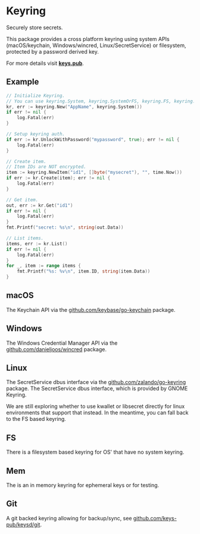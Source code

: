 # Keyring

Securely store secrets.

This package provides a cross platform keyring using system APIs (macOS/keychain,
Windows/wincred, Linux/SecretService) or filesystem, protected by a password derived key.

For more details visit **[keys.pub](https://keys.pub)**.

## Example

```go
// Initialize Keyring.
// You can use keyring.System, keyring.SystemOrFS, keyring.FS, keyring.Mem, git.NewRepository.
kr, err := keyring.New("AppName", keyring.System())
if err != nil {
    log.Fatal(err)
}

// Setup keyring auth.
if err := kr.UnlockWithPassword("mypassword", true); err != nil {
    log.Fatal(err)
}

// Create item.
// Item IDs are NOT encrypted.
item := keyring.NewItem("id1", []byte("mysecret"), "", time.Now())
if err := kr.Create(item); err != nil {
    log.Fatal(err)
}

// Get item.
out, err := kr.Get("id1")
if err != nil {
    log.Fatal(err)
}
fmt.Printf("secret: %s\n", string(out.Data))

// List items.
items, err := kr.List()
if err != nil {
    log.Fatal(err)
}
for _, item := range items {
    fmt.Printf("%s: %v\n", item.ID, string(item.Data))
}
```

## macOS

The Keychain API via the [github.com/keybase/go-keychain](https://github.com/keybase/go-keychain) package.

## Windows

The Windows Credential Manager API via the [github.com/danieljoos/wincred](https://github.com/danieljoos/wincred) package.

## Linux

The SecretService dbus interface via the [github.com/zalando/go-keyring](github.com/zalando/go-keyring)
package. The SecretService dbus interface, which is provided by GNOME Keyring.

We are still exploring whether to use kwallet or libsecret directly for linux environments that support that instead.
In the meantime, you can fall back to the FS based keyring.

## FS

There is a filesystem based keyring for OS' that have no system keyring.

## Mem

The is an in memory keyring for ephemeral keys or for testing.

## Git

A git backed keyring allowing for backup/sync, see [github.com/keys-pub/keysd/git](https://github.com/keys-pub/keysd/tree/master/git).
